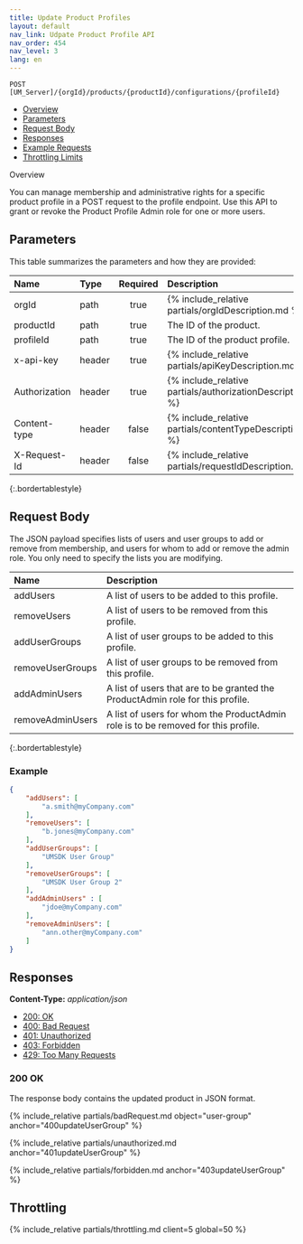```yaml
---
title: Update Product Profiles
layout: default
nav_link: Udpate Product Profile API
nav_order: 454
nav_level: 3
lang: en
---
```


```
POST [UM_Server]/{orgId}/products/{productId}/configurations/{profileId}
```

* [Overview](#intro)
* [Parameters](#parameters)
* [Request Body](#requestBody)
* [Responses](#responses)
* [Example Requests](#exampleRequests)
* [Throttling Limits](#throttle)

<a name="intro" class="api-ref-subtitle">Overview</a>

You can manage membership and administrative rights for a specific product profile in a POST request to the profile endpoint. Use this API to grant or revoke the Product Profile Admin role for one or more users.

## <a name="parameters" class="api-ref-subtitle">Parameters</a>
This table summarizes the parameters and how they are provided:

| Name | Type | Required | Description |
| :--- | :------ | :---: | :------ |
| orgId | path | true | {% include_relative partials/orgIdDescription.md %} |
| productId | path | true | The ID of the product. |
| profileId | path | true | The ID of the product profile. |
| x-api-key | header | true | {% include_relative partials/apiKeyDescription.md %} |
| Authorization | header | true | {% include_relative partials/authorizationDescription.md %} |
| Content-type | header | false | {% include_relative partials/contentTypeDescription.md %} |
| X-Request-Id | header | false | {% include_relative partials/requestIdDescription.md %} |
{:.bordertablestyle}

## <a name="requestBody" class="api-ref-subtitle">Request Body</a>

The JSON payload specifies lists of users and user groups to add or remove from membership, and users for whom to add or remove the admin role. You only need to specify the lists you are modifying.

| Name |   Description |
| :--- | :------- |
| addUsers | A list of users to be added to this profile. |
| removeUsers | A list of users to be removed from this profile.  |
| addUserGroups | A list of user groups to be added to this profile. |
| removeUserGroups | A list of user groups to be removed from this profile.  |
| addAdminUsers | A list of users that are to be granted the ProductAdmin role for this profile. |
| removeAdminUsers | A list of users for whom the ProductAdmin role is to be removed for this profile. |
{:.bordertablestyle}

### Example

```json
{
    "addUsers": [
        "a.smith@myCompany.com"
    ],
    "removeUsers": [
        "b.jones@myCompany.com"
    ],
    "addUserGroups": [
        "UMSDK User Group"
    ],
    "removeUserGroups": [
        "UMSDK User Group 2"
    ],
    "addAdminUsers" : [
        "jdoe@myCompany.com"
    ],
    "removeAdminUsers": [
        "ann.other@myCompany.com"
    ]
}
```
## <a name="responses" class="api-ref-subtitle">Responses</a>

__Content-Type:__ _application/json_

- [200: OK](#200updateUserGroup)
- [400: Bad Request](#400updateUserGroup)
- [401: Unauthorized](#401updateUserGroup)
- [403: Forbidden](#403updateUserGroup)
- [429: Too Many Requests](#throttle)

### <a name="200updateUserGroup" class="api-ref-subtitle">200 OK</a>
The response body contains the updated product in JSON format.

{% include_relative partials/badRequest.md object="user-group" anchor="400updateUserGroup" %}

{% include_relative partials/unauthorized.md anchor="401updateUserGroup" %}

{% include_relative partials/forbidden.md anchor="403updateUserGroup" %}

## <a name="throttle" class="api-ref-subtitle">Throttling</a>

{% include_relative partials/throttling.md client=5 global=50 %}
